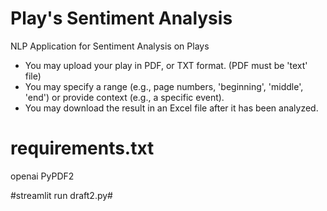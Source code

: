 # Play's Sentiment Analysis
NLP Application for Sentiment Analysis on Plays
  - You may upload your play in PDF, or TXT format. (PDF must be 'text' file)
  - You may specify a range (e.g., page numbers, 'beginning', 'middle', 'end') or provide context (e.g., a specific event).
  - You may download the result in an Excel file after it has been analyzed.

# requirements.txt
openai
PyPDF2

#streamlit run draft2.py#
